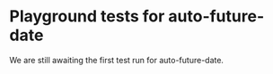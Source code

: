 # Playground tests for auto-future-date
We are still awaiting the first test run for auto-future-date.
